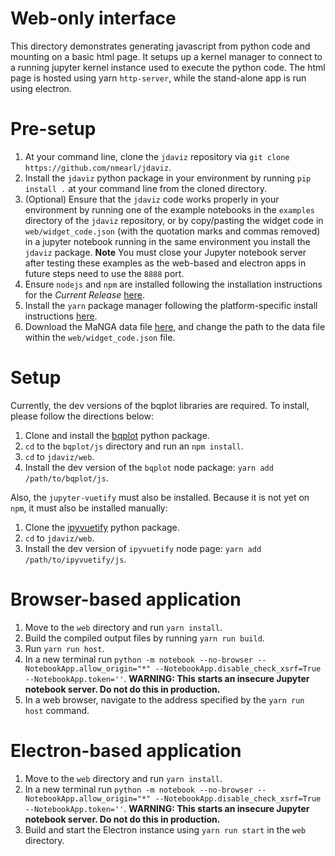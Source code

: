 # Web-only interface

This directory demonstrates generating javascript from python code and
mounting on a basic html page. It setups up a kernel manager to connect to a
running jupyter kernel instance used to execute the python code. The html
page is hosted using yarn `http-server`, while the stand-alone app is run
using electron.

# Pre-setup

1. At your command line, clone the `jdaviz` repository via `git clone https://github.com/nmearl/jdaviz`.
2. Install the `jdaviz` python package in your environment by running `pip install .` at your command line from the cloned directory.
3. (Optional) Ensure that the `jdaviz` code works properly in your environment by running one of the example notebooks in the `examples` directory of the `jdaviz` repository, or by copy/pasting the widget code in `web/widget_code.json` (with the quotation marks and commas removed) in a jupyter notebook running in the same environment you install the `jdaviz` package. **Note** You must close your Jupyter notebook server after testing these examples as the web-based and electron apps in future steps need to use the `8888` port.
4. Ensure `nodejs` and `npm` are installed following the installation instructions for the *Current Release* [here](https://nodejs.org/en/).
5. Install the `yarn` package manager following the platform-specific install instructions [here](https://yarnpkg.com/en/docs/install).
6. Download the MaNGA data file [here](https://dr15.sdss.org/sas/dr15/manga/spectro/redux/v2_4_3/7495/stack/manga-7495-12704-LOGCUBE.fits.gz), and change the path to the data file within the `web/widget_code.json` file.

# Setup

Currently, the dev versions of the bqplot libraries are required. To install,
please follow the directions below:

1. Clone and install the [bqplot](https://github.com/bloomberg/bqplot) python package.
2. `cd` to the `bqplot/js` directory and run an `npm install`.
3. `cd` to `jdaviz/web`.
4. Install the dev version of the `bqplot` node package: `yarn add /path/to/bqplot/js`.

Also, the `jupyter-vuetify` must also be installed. Because it is not yet on
`npm`, it must also be installed manually:

1. Clone the [ipyvuetify](https://github.com/mariobuikhuizen/ipyvuetify) python package.
2. `cd` to `jdaviz/web`.
3. Install the dev version of `ipyvuetify` node page: `yarn add /path/to/ipyvuetify/js`.

# Browser-based application

1. Move to the `web` directory and run `yarn install`.
2. Build the compiled output files by running `yarn run build`.
3. Run `yarn run host`.
4. In a new terminal run `python -m notebook --no-browser --NotebookApp.allow_origin="*" --NotebookApp.disable_check_xsrf=True --NotebookApp.token=''`. **WARNING: This starts an insecure Jupyter notebook server. Do not do this in production.**
5. In a web browser, navigate to the address specified by the `yarn run host` command.

# Electron-based application

1. Move to the `web` directory and run `yarn install`.
2. In a new terminal run `python -m notebook --no-browser --NotebookApp.allow_origin="*" --NotebookApp.disable_check_xsrf=True --NotebookApp.token=''`. **WARNING: This starts an insecure Jupyter notebook server. Do not do this in production.**
3. Build and start the Electron instance using `yarn run start` in the `web` directory.